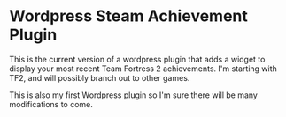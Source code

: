 Wordpress Steam Achievement Plugin
========================

This is the current version of a wordpress plugin that adds a widget to display your most recent Team Fortress 2 achievements. I'm starting with TF2, and will possibly branch out to other games. 

This is also my first Wordpress plugin so I'm sure there will be many modifications to come.